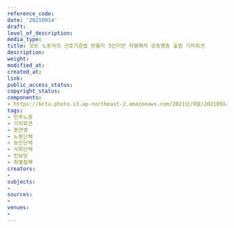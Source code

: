```yaml
---
reference_code: 
date: '20210914'
draft: 
level_of_description: 
media_type: 
title: 모든 노동자의 근로기준법 만들자 5인미만 차별폐지 공동행동 출범 기자회견
description: 
weight: 
modified_at: 
created_at: 
link: 
public_access_status: 
copyright_status: 
components:
- https://kctu-photo.s3.ap-northeast-2.amazonaws.com/2021년/9월/20210914-모든+노동자의+근로기준법+만들자+5인미만+차별폐지+공동행동+출범+기자회견_민주노총_기자회견_총연맹_노동단체_농민단체_사회단체_진보당_차별철폐/_1D25125.jpg
tags:
- 민주노총
- 기자회견
- 총연맹
- 노동단체
- 농민단체
- 사회단체
- 진보당
- 차별철폐
creators:
- 
subjects:
- 
sources:
- 
venues:
- 
---
```

